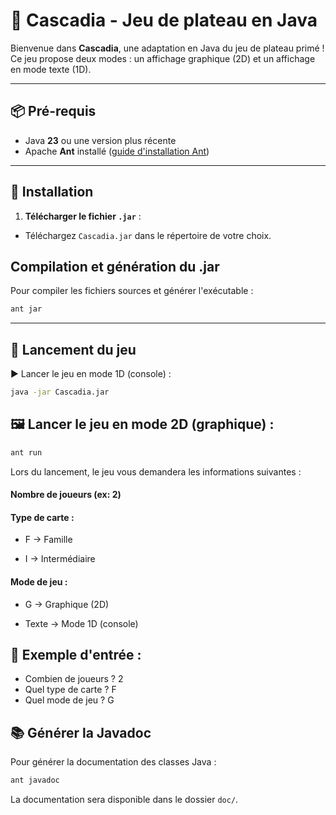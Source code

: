 # 🐻 Cascadia - Jeu de plateau en Java

Bienvenue dans **Cascadia**, une adaptation en Java du jeu de plateau primé ! Ce jeu propose deux modes : un affichage graphique (2D) et un affichage en mode texte (1D).

---

## 📦 Pré-requis

- Java **23** ou une version plus récente
- Apache **Ant** installé ([guide d'installation Ant](https://ant.apache.org/manual/install.html))

---

## 📁 Installation

1. **Télécharger le fichier `.jar`** :
  - Téléchargez `Cascadia.jar` dans le répertoire de votre choix.

## Compilation et génération du .jar

Pour compiler les fichiers sources et générer l'exécutable :

```bash
ant jar
```

---

## 🚀 Lancement du jeu

▶️ Lancer le jeu en mode 1D (console) :

```bash
java -jar Cascadia.jar
```

## 🖼 Lancer le jeu en mode 2D (graphique) :

```bash
ant run
```

Lors du lancement, le jeu vous demandera les informations suivantes :

#### Nombre de joueurs (ex: 2)

#### Type de carte :

- F → Famille
  
- I → Intermédiaire
  

#### Mode de jeu :

- G → Graphique (2D)
  
- Texte → Mode 1D (console)
  

## 📝 Exemple d'entrée :

- Combien de joueurs ? 2
- Quel type de carte ? F
- Quel mode de jeu ? G

## 📚 Générer la Javadoc

Pour générer la documentation des classes Java :

```bash
ant javadoc
```

La documentation sera disponible dans le dossier ```doc/```.
